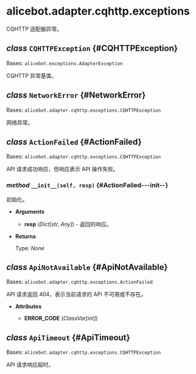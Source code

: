 # alicebot.adapter.cqhttp.exceptions

CQHTTP 适配器异常。

## _class_ `CQHTTPException` {#CQHTTPException}

Bases: `alicebot.exceptions.AdapterException`

CQHTTP 异常基类。

## _class_ `NetworkError` {#NetworkError}

Bases: `alicebot.adapter.cqhttp.exceptions.CQHTTPException`

网络异常。

## _class_ `ActionFailed` {#ActionFailed}

Bases: `alicebot.adapter.cqhttp.exceptions.CQHTTPException`

API 请求成功响应，但响应表示 API 操作失败。

### _method_ `__init__(self, resp)` {#ActionFailed---init--}

初始化。

- **Arguments**

  - **resp** (_Dict\[str, Any\]_) - 返回的响应。

- **Returns**

  Type: _None_

## _class_ `ApiNotAvailable` {#ApiNotAvailable}

Bases: `alicebot.adapter.cqhttp.exceptions.ActionFailed`

API 请求返回 404，表示当前请求的 API 不可用或不存在。

- **Attributes**

  - **ERROR\_CODE** (_ClassVar\[int\]_)

## _class_ `ApiTimeout` {#ApiTimeout}

Bases: `alicebot.adapter.cqhttp.exceptions.CQHTTPException`

API 请求响应超时。
